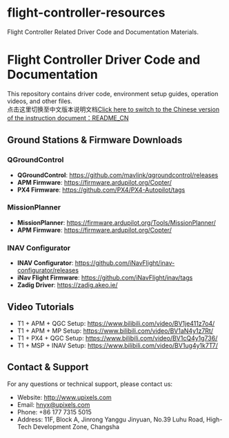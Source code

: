 # flight-controller-resources
Flight Controller Related Driver Code and Documentation Materials.
# Flight Controller Driver Code and Documentation

This repository contains driver code, environment setup guides, operation videos, and other files.  
点击这里切换至中文版本说明文档[Click here to switch to the Chinese version of the instruction document：README_CN](README_CN.md)

## Ground Stations & Firmware Downloads
### QGroundControl
- **QGroundControl**:  https://github.com/mavlink/qgroundcontrol/releases  
- **APM Firmware**:  https://firmware.ardupilot.org/Copter/  
- **PX4 Firmware**:  https://github.com/PX4/PX4-Autopilot/tags  

### MissionPlanner
- **MissionPlanner**:  https://firmware.ardupilot.org/Tools/MissionPlanner/  
- **APM Firmware**:  https://firmware.ardupilot.org/Copter/  
  
### INAV Configurator
- **INAV Configurator**:  https://github.com/iNavFlight/inav-configurator/releases  
- **iNav Flight Firmware**:  https://github.com/iNavFlight/inav/tags  
- **Zadig Driver**:  https://zadig.akeo.ie/  

## Video Tutorials
- T1 + APM + QGC Setup:  https://www.bilibili.com/video/BV1je411z7o4/  
- T1 + APM + MP Setup:  https://www.bilibili.com/video/BV1aN4y1z7Rt/  
- T1 + PX4 + QGC Setup:  https://www.bilibili.com/video/BV1cQ4y1g736/  
- T1 + MSP + INAV Setup:  https://www.bilibili.com/video/BV1ug4y1k7T7/  

## Contact & Support
For any questions or technical support, please contact us:  
- Website: http://www.upixels.com  
- Email: hnyx@upixels.com  
- Phone: +86 177 7315 5015  
- Address: 11F, Block A, Jinrong Yanggu Jinyuan, No.39 Luhu Road, High-Tech Development Zone, Changsha  